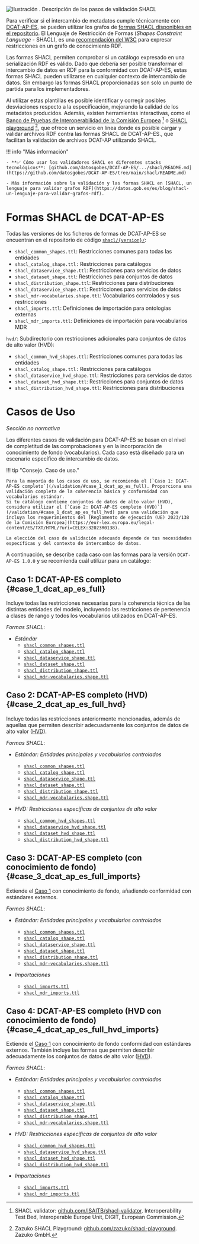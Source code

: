 ![](img/dge_shacl.es.drawio "Ilustración . Descripción de los pasos de validación SHACL")

Para verificar si el intercambio de metadatos cumple técnicamente con [DCAT-AP-ES](/), se pueden utilizar los grafos de [formas SHACL disponibles en el repositorio](https://github.com/datosgobes/DCAT-AP-ES/tree/main/shacl/). El Lenguaje de Restricción de Formas (*Shapes Constraint Language* - SHACL), es una [recomendación del W3C](https://www.w3.org/TR/shacl/]) para expresar restricciones en un grafo de conocimiento RDF. 

Las formas SHACL permiten comprobar si un catálogo expresado en una serialización RDF es válido. Dado que debería ser posible transformar el intercambio de datos en RDF para la conformidad con DCAT-AP-ES, estas formas SHACL pueden utilizarse en cualquier contexto de intercambio de datos. Sin embargo las formas SHACL proporcionadas son solo un punto de partida para los implementadores.

Al utilizar estas plantillas es posible identificar y corregir posibles desviaciones respecto a la especificación, mejorando la calidad de los metadatos producidos. Además, existen herramientas interactivas, como el [Banco de Pruebas de Interoperabilidad de la Comisión Europea](https://www.itb.ec.europa.eu/shacl/any/upload) [^1] o [SHACL playground](https://shacl-playground.zazuko.com/) [^2], que ofrece un servicio en línea donde es posible cargar y validar archivos RDF contra las formas SHACL de DCAT-AP-ES., que facilitan la validación de archivos DCAT-AP utilizando SHACL. ​

!!! info "Más información"

    - **✅ Cómo usar los validadores SHACL en diferentes stacks tecnológicos**: [github.com/datosgobes/DCAT-AP-ES/.../shacl/README.md](https://github.com/datosgobes/DCAT-AP-ES/tree/main/shacl/README.md)

    - Más información sobre la validación y las formas SHACL en [SHACL, un lenguaje para validar grafos RDF](https://datos.gob.es/es/blog/shacl-un-lenguaje-para-validar-grafos-rdf).

    
# Formas SHACL de DCAT-AP-ES
Todas las versiones de los ficheros de formas de DCAT-AP-ES se encuentran en el repositorio de código [`shacl/{version}/`](https://github.com/datosgobes/DCAT-AP-ES/tree/main/shacl/): 

- `shacl_common_shapes.ttl`: Restricciones comunes para todas las entidades
- `shacl_catalog_shape.ttl:` Restricciones para catálogos
- `shacl_dataservice_shape.ttl`: Restricciones para servicios de datos
- `shacl_dataset_shape.ttl`: Restricciones para conjuntos de datos
- `shacl_distribution_shape.ttl`: Restricciones para distribuciones
- `shacl_dataservice_shape.ttl`: Restricciones para servicios de datos
- `shacl_mdr-vocabularies.shape.ttl`: Vocabularios controlados y sus restricciones
- `shacl_imports.ttl`: Definiciones de importación para ontologías externas
- `shacl_mdr_imports.ttl`: Definiciones de importación para vocabularios MDR

`hvd/`: Subdirectorio con restricciones adicionales para conjuntos de datos de alto valor (HVD):

- `shacl_common_hvd_shapes.ttl`: Restricciones comunes para todas las entidades
- `shacl_catalog_shape.ttl:` Restricciones para catálogos
- `shacl_dataservice_hvd_shape.ttl`: Restricciones para servicios de datos
- `shacl_dataset_hvd_shape.ttl`: Restricciones para conjuntos de datos
- `shacl_distribution_hvd_shape.ttl`: Restricciones para distribuciones

# Casos de Uso
*Sección no normativa*

Los diferentes casos de validación para DCAT-AP-ES se basan en el nivel de completitud de las comprobaciones y en la incorporación de conocimiento de fondo (vocabularios). Cada caso está diseñado para un escenario específico de intercambio de datos.

!!! tip "Consejo. Caso de uso."

    Para la mayoría de los casos de uso, se recomienda el [`Caso 1: DCAT-AP-ES completo`](/validation/#case_1_dcat_ap_es_full). Proporciona una validación completa de la coherencia básica y conformidad con vocabularios estándar.
    Si tu catálogo contiene conjuntos de datos de alto valor (HVD), considera utilizar el [`Caso 2: DCAT-AP-ES completo (HVD)`](/validation/#case_1_dcat_ap_es_full_hvd) para una validación que incluya los requerimientos del [Reglamento de ejecución (UE) 2023/138 de la Comisión Europea](https://eur-lex.europa.eu/legal-content/ES/TXT/HTML/?uri=CELEX:32023R0138).

    La elección del caso de validación adecuado depende de tus necesidades específicas y del contexto de intercambio de datos.

A continuación, se describe cada caso con las formas para la versión `DCAT-AP-ES 1.0.0` y se recomienda cuál utilizar para un catálogo:

## **Caso 1: DCAT-AP-ES completo** {#case_1_dcat_ap_es_full}
Incluye todas las restricciones necesarias para la coherencia técnica de las distintas entidades del modelo, incluyendo las restricciones de pertenencia a clases de rango y todos los vocabularios utilizados en DCAT-AP-ES.

*Formas SHACL*:

- *Estándar*
  - [`shacl_common_shapes.ttl`](https://datosgobes.github.io/DCAT-AP-ES/releases/1.0.0/shacl/shacl_common_shapes.ttl)
  - [`shacl_catalog_shape.ttl`](https://datosgobes.github.io/DCAT-AP-ES/releases/1.0.0/shacl/shacl_catalog_shape.ttl)
  - [`shacl_dataservice_shape.ttl`](https://datosgobes.github.io/DCAT-AP-ES/releases/1.0.0/shacl/shacl_dataservice_shape.ttl)
  - [`shacl_dataset_shape.ttl`](https://datosgobes.github.io/DCAT-AP-ES/releases/1.0.0/shacl/shacl_dataset_shape.ttl)
  - [`shacl_distribution_shape.ttl`](https://datosgobes.github.io/DCAT-AP-ES/releases/1.0.0/shacl/shacl_distribution_shape.ttl)
  - [`shacl_mdr-vocabularies.shape.ttl`](https://datosgobes.github.io/DCAT-AP-ES/releases/1.0.0/shacl/shacl_mdr-vocabularies.shape.ttl)

## **Caso 2: DCAT-AP-ES completo (HVD)** {#case_2_dcat_ap_es_full_hvd}
Incluye todas las restricciones anteriormente mencionadas, además de aquellas que permiten describir adecuadamente los conjuntos de datos de alto valor ([HVD](/#conjuntos_de_datos_de_alto_valor_high_value_datasets)).

*Formas SHACL*:

- *Estándar: Entidades principales y vocabularios controlados*
  - [`shacl_common_shapes.ttl`](https://datosgobes.github.io/DCAT-AP-ES/releases/1.0.0/shacl/shacl_common_shapes.ttl)
  - [`shacl_catalog_shape.ttl`](https://datosgobes.github.io/DCAT-AP-ES/releases/1.0.0/shacl/shacl_catalog_shape.ttl)
  - [`shacl_dataservice_shape.ttl`](https://datosgobes.github.io/DCAT-AP-ES/releases/1.0.0/shacl/shacl_dataservice_shape.ttl)
  - [`shacl_dataset_shape.ttl`](https://datosgobes.github.io/DCAT-AP-ES/releases/1.0.0/shacl/shacl_dataset_shape.ttl)
  - [`shacl_distribution_shape.ttl`](https://datosgobes.github.io/DCAT-AP-ES/releases/1.0.0/shacl/shacl_distribution_shape.ttl)
  - [`shacl_mdr-vocabularies.shape.ttl`](https://datosgobes.github.io/DCAT-AP-ES/releases/1.0.0/shacl/shacl_mdr-vocabularies.shape.ttl)

- *HVD: Restricciones específicas de conjuntos de alto valor*
  - [`shacl_common_hvd_shapes.ttl`](https://datosgobes.github.io/DCAT-AP-ES/releases/1.0.0/shacl/hvd/shacl_common_hvd_shapes.ttl)
  - [`shacl_dataservice_hvd_shape.ttl`](https://datosgobes.github.io/DCAT-AP-ES/releases/1.0.0/shacl/hvd/shacl_dataservice_hvd_shape.ttl)
  - [`shacl_dataset_hvd_shape.ttl`](https://datosgobes.github.io/DCAT-AP-ES/releases/1.0.0/shacl/hvd/shacl_dataset_hvd_shape.ttl)
  - [`shacl_distribution_hvd_shape.ttl`](https://datosgobes.github.io/DCAT-AP-ES/releases/1.0.0/shacl/hvd/shacl_distribution_hvd_shape.ttl)

## **Caso 3: DCAT-AP-ES completo (con conocimiento de fondo)** {#case_3_dcat_ap_es_full_imports}
Extiende el [Caso 1](validation/#case_1_dcat_ap_es_full) con conocimiento de fondo, añadiendo conformidad con estándares externos.

*Formas SHACL*:

- *Estándar: Entidades principales y vocabularios controlados*
  - [`shacl_common_shapes.ttl`](https://datosgobes.github.io/DCAT-AP-ES/releases/1.0.0/shacl/shacl_common_shapes.ttl)
  - [`shacl_catalog_shape.ttl`](https://datosgobes.github.io/DCAT-AP-ES/releases/1.0.0/shacl/shacl_catalog_shape.ttl)
  - [`shacl_dataservice_shape.ttl`](https://datosgobes.github.io/DCAT-AP-ES/releases/1.0.0/shacl/shacl_dataservice_shape.ttl)
  - [`shacl_dataset_shape.ttl`](https://datosgobes.github.io/DCAT-AP-ES/releases/1.0.0/shacl/shacl_dataset_shape.ttl)
  - [`shacl_distribution_shape.ttl`](https://datosgobes.github.io/DCAT-AP-ES/releases/1.0.0/shacl/shacl_distribution_shape.ttl)
  - [`shacl_mdr-vocabularies.shape.ttl`](https://datosgobes.github.io/DCAT-AP-ES/releases/1.0.0/shacl/shacl_mdr-vocabularies.shape.ttl)

- *Importaciones*
  - [`shacl_imports.ttl`](https://datosgobes.github.io/DCAT-AP-ES/releases/1.0.0/shacl/shacl_imports.ttl)
  - [`shacl_mdr_imports.ttl`](https://datosgobes.github.io/DCAT-AP-ES/releases/1.0.0/shacl/shacl_mdr_imports.ttl)

## **Caso 4: DCAT-AP-ES completo (HVD con conocimiento de fondo)** {#case_4_dcat_ap_es_full_hvd_imports}
Extiende el [Caso 1](validation/#case_1_dcat_ap_es_full) con conocimiento de fondo conformidad con estándares externos. También incluye las formas que permiten describir adecuadamente los conjuntos de datos de alto valor ([HVD](#conjuntos_de_datos_de_alto_valor_high_value_datasets)).

*Formas SHACL*:

- *Estándar: Entidades principales y vocabularios controlados*
  - [`shacl_common_shapes.ttl`](https://datosgobes.github.io/DCAT-AP-ES/releases/1.0.0/shacl/shacl_common_shapes.ttl)
  - [`shacl_catalog_shape.ttl`](https://datosgobes.github.io/DCAT-AP-ES/releases/1.0.0/shacl/shacl_catalog_shape.ttl)
  - [`shacl_dataservice_shape.ttl`](https://datosgobes.github.io/DCAT-AP-ES/releases/1.0.0/shacl/shacl_dataservice_shape.ttl)
  - [`shacl_dataset_shape.ttl`](https://datosgobes.github.io/DCAT-AP-ES/releases/1.0.0/shacl/shacl_dataset_shape.ttl)
  - [`shacl_distribution_shape.ttl`](https://datosgobes.github.io/DCAT-AP-ES/releases/1.0.0/shacl/shacl_distribution_shape.ttl)
  - [`shacl_mdr-vocabularies.shape.ttl`](https://datosgobes.github.io/DCAT-AP-ES/releases/1.0.0/shacl/shacl_mdr-vocabularies.shape.ttl)

- *HVD: Restricciones específicas de conjuntos de alto valor*
  - [`shacl_common_hvd_shapes.ttl`](https://datosgobes.github.io/DCAT-AP-ES/releases/1.0.0/shacl/hvd/shacl_common_hvd_shapes.ttl)
  - [`shacl_dataservice_hvd_shape.ttl`](https://datosgobes.github.io/DCAT-AP-ES/releases/1.0.0/shacl/hvd/shacl_dataservice_hvd_shape.ttl)
  - [`shacl_dataset_hvd_shape.ttl`](https://datosgobes.github.io/DCAT-AP-ES/releases/1.0.0/shacl/hvd/shacl_dataset_hvd_shape.ttl)
  - [`shacl_distribution_hvd_shape.ttl`](https://datosgobes.github.io/DCAT-AP-ES/releases/1.0.0/shacl/hvd/shacl_distribution_hvd_shape.ttl)

- *Importaciones*
  - [`shacl_imports.ttl`](https://datosgobes.github.io/DCAT-AP-ES/releases/1.0.0/shacl/shacl_imports.ttl)
  - [`shacl_mdr_imports.ttl`](https://datosgobes.github.io/DCAT-AP-ES/releases/1.0.0/shacl/shacl_mdr_imports.ttl)

[^1]: SHACL validator: [github.com/ISAITB/shacl-validator](https://github.com/ISAITB/shacl-validator). Interoperability Test Bed, Interoperable Europe Unit, DIGIT, European Commission.
[^2]: Zazuko SHACL Playground: [github.com/zazuko/shacl-playground](https://github.com/zazuko/shacl-playground). Zazuko GmbH.